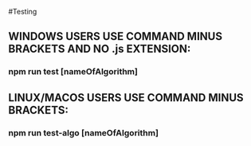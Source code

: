 #Testing

## WINDOWS USERS USE COMMAND MINUS BRACKETS AND NO .js EXTENSION:
### npm run test [nameOfAlgorithm]

## LINUX/MACOS USERS USE COMMAND MINUS BRACKETS:
### npm run test-algo [nameOfAlgorithm]
